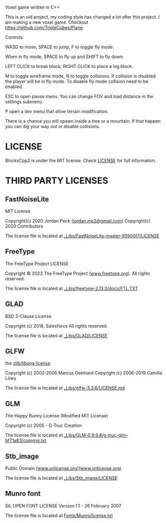 Voxel game written in C++

This is an old project, my coding style has changed a lot after this project. I am making a new voxel game. Checkout https://github.com/TripleCubes/Plane.

Controls:

WASD to move, SPACE to jump, F to toggle fly mode.

When in fly mode, SPACE to fly up and SHIFT to fly down.

LEFT CLICK to break block, RIGHT CLICK to place a log block.

M to toggle wireframe mode, N to toggle collisions. If collision is disabled the player will be in fly mode. To disable fly mode collision need to be enabled.

ESC to open pause menu. You can change FOV and load distance in the settings submenu.

P open a dev menu that allow terrain modification.

There is a chance you will spawn inside a tree or a mountain. If that happen you can dig your way out or disable collisions.

# LICENSE
BlocksCpp2 is under the MIT license. Check [LICENSE](LICENSE) for full information.

# THIRD PARTY LICENSES
## FastNoiseLite
MIT License

Copyright(c) 2020 Jordan Peck (jordan.me2@gmail.com)
Copyright(c) 2020 Contributors

The license file is located at [_Libs/FastNoiseLite-master-95900f7/LICENSE](_Libs/FastNoiseLite-master-95900f7/LICENSE)

## FreeType
The FreeType Project LICENSE

Copyright © 2023 The FreeType Project (www.freetype.org).  All rights reserved.

The license file is located at [_Libs/freetype-2.13.0/docs/FTL.TXT](_Libs/freetype-2.13.0/docs/FTL.TXT)

## GLAD
BSD 3-Clause License

Copyright (c) 2018, Salesforce
All rights reserved.

The license file is located at [_Libs/GLAD/LICENSE](_Libs/GLAD/LICENSE)

## GLFW
the [zlib/libpng license](https://www.glfw.org/license.html)

Copyright (c) 2002-2006 Marcus Geelnard
Copyright (c) 2006-2019 Camilla Löwy

The license file is located at [_Libs/glfw-3.3.8/LICENSE.md](_Libs/glfw-3.3.8/LICENSE.md)

## GLM
The Happy Bunny License (Modified MIT License)

Copyright (c) 2005 - G-Truc Creation

The license file is located at [_Libs/GLM-0.9.9.8/g-truc-glm-bf71a83/copying.txt](_Libs/GLM-0.9.9.8/g-truc-glm-bf71a83/copying.txt)

## Stb_image
Public Domain [www.unlicense.org](www.unlicense.org)

The license file is located at [_Libs/Stb_image/LICENSE](_Libs/Stb_image/LICENSE)

## Munro font
SIL OPEN FONT LICENSE Version 1.1 - 26 February 2007

The license file is located at [Fonts/Munro/license.txt](Fonts/Munro/license.txt)
